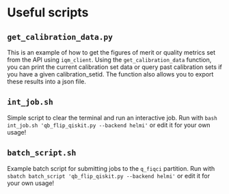 # Useful scripts 

## `get_calibration_data.py`

This is an example of how to get the figures of merit or quality metrics set from the API using `iqm_client`. Using the `get_calibration_data` function, you can print the current calibration set data or query past calibration sets if you have a given calibration_setid. The function also allows you to export these results into a json file. 

## `int_job.sh`

Simple script to clear the terminal and run an interactive job. Run with `bash int_job.sh 'qb_flip_qiskit.py --backend helmi'` or edit it for your own usage! 


## `batch_script.sh`

Example batch script for submitting jobs to the `q_fiqci` partition. Run with `sbatch batch_script 'qb_flip_qiskit.py --backend helmi'` or edit it for your own usage! 
